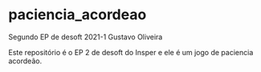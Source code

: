 # paciencia_acordeao
Segundo EP de desoft 2021-1
Gustavo Oliveira

Este repositório é o EP 2 de desoft do Insper e ele é um jogo de paciencia acordeão.
